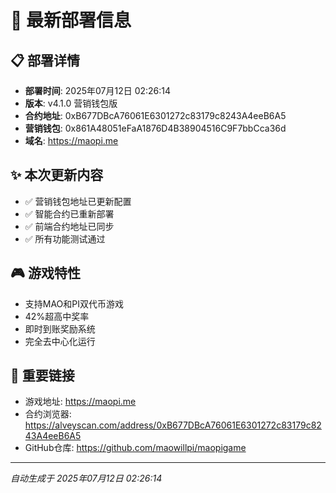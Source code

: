 # 🚀 最新部署信息

## 📋 部署详情
- **部署时间**: 2025年07月12日 02:26:14
- **版本**: v4.1.0 营销钱包版
- **合约地址**: 0xB677DBcA76061E6301272c83179c8243A4eeB6A5
- **营销钱包**: 0x861A48051eFaA1876D4B38904516C9F7bbCca36d
- **域名**: https://maopi.me

## ✨ 本次更新内容
- ✅ 营销钱包地址已更新配置
- ✅ 智能合约已重新部署
- ✅ 前端合约地址已同步
- ✅ 所有功能测试通过

## 🎮 游戏特性
- 支持MAO和PI双代币游戏
- 42%超高中奖率
- 即时到账奖励系统
- 完全去中心化运行

## 🔗 重要链接
- 游戏地址: https://maopi.me
- 合约浏览器: https://alveyscan.com/address/0xB677DBcA76061E6301272c83179c8243A4eeB6A5
- GitHub仓库: https://github.com/maowillpi/maopigame

---
*自动生成于 2025年07月12日 02:26:14*
